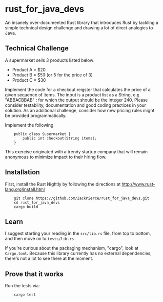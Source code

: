# rust_for_java_devs

An insanely over-documented Rust library that introduces
Rust by tackling a simple technical design challenge and drawing a
lot of direct analogies to Java.

## Technical Challenge

A supermarket sells 3 products listed below:

* Product A = $20
* Product B = $50 (or 5 for the price of 3)
* Product C = $30

Implement the code for a checkout reigster that calculates the price of a given sequence of items. The input is a product list as a String, e.g. "ABBACBBAB" : for which the output should be the integer 240. Please consider testability, documentation and good coding practices in your solution. As an additional challenge, consider how new pricing rules might be provided programmatically.

Implement the following:

```
    public class Supermarket {
        public int checkout(String items);
    }
```

This exercise originated with a trendy startup company that will remain
anonymous to minimize impact to their hiring flow.

## Installation

First, install the Rust Nightly by following the directions at http://www.rust-lang.org/install.html

```
    git clone https://github.com/ZackPierce/rust_for_java_devs.git
    cd rust_for_java_devs
    cargo build
```

## Learn

I suggest starting your reading in the `src/lib.rs` file, from top to bottom,
and then move on to `tests/lib.rs`

If you're curious about the packaging mechanism, "cargo", look at `Cargo.toml`.
Because this library currently has no external dependencies, there's not a lot
to see there at the moment.

## Prove that it works

Run the tests via:

```
    cargo test
```

